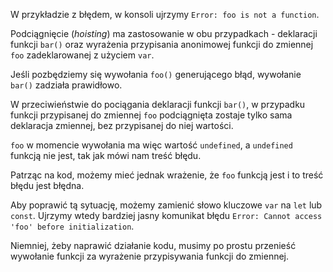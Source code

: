 W przykładzie z błędem, w konsoli ujrzymy `Error: foo is not a function`.

Podciągnięcie (_hoisting_) ma zastosowanie w obu przypadkach - deklaracji funkcji `bar()` oraz wyrażenia przypisania anonimowej funkcji do zmiennej `foo` zadeklarowanej z użyciem `var`.

Jeśli pozbędziemy się wywołania `foo()` generującego błąd, wywołanie `bar()` zadziała prawidłowo.

W przeciwieństwie do pociągania deklaracji funkcji `bar()`, w przypadku funkcji przypisanej do zmiennej `foo` podciągnięta zostaje tylko sama deklaracja zmiennej, bez przypisanej do niej wartości.

`foo` w momencie wywołania ma więc wartość `undefined`, a `undefined` funkcją nie jest, tak jak mówi nam treść błędu.

Patrząc na kod, możemy mieć jednak wrażenie, że `foo` funkcją jest i to treść błędu jest błędna.

Aby poprawić tą sytuację, możemy zamienić słowo kluczowe `var` na `let` lub `const`. Ujrzymy wtedy bardziej jasny komunikat błędu `Error: Cannot access 'foo' before initialization`.

Niemniej, żeby naprawić działanie kodu, musimy po prostu przenieść wywołanie funkcji za wyrażenie przypisywania funkcji do zmiennej.
